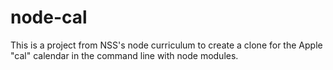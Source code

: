 # node-cal

This is a project from NSS's node curriculum to create a clone for the
Apple "cal" calendar in the command line with node modules.


